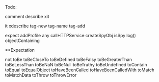 Todo:

comment
describe
xit

it
xdescribe
tag-new
tag-name
tag-add

expect
addProfile
any
callHTTPService
createSpyObj
isSpy
log()
objectContaining

**Expectation

not
toBe
toBeCloseTo
toBeDefined
toBeFalsy
toBeGreaterThan
toBeLessThan
toBeNaN
toBeNull
toBeTruthy
toBeUndefined
toContain
toEqual
toEqualObject
toHaveBeenCalled
toHaveBeenCalledWith
toMatch
toMatchData
toThrow
toThrowError